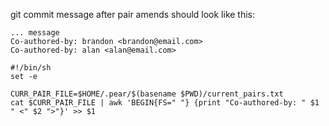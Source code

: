 git commit message after pair amends should look like this:

```
... message
Co-authored-by: brandon <brandon@email.com>
Co-authored-by: alan <alan@email.com>
```

```
#!/bin/sh
set -e

CURR_PAIR_FILE=$HOME/.pear/$(basename $PWD)/current_pairs.txt
cat $CURR_PAIR_FILE | awk 'BEGIN{FS=" "} {print "Co-authored-by: " $1 " <" $2 ">"}' >> $1
```
